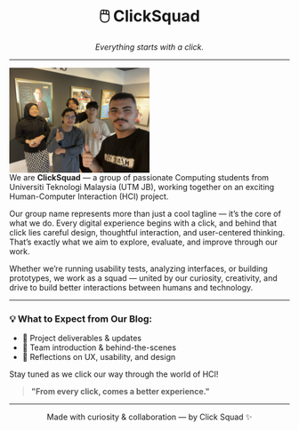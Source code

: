 <h1 align="center">🖱️ ClickSquad</h1>
<p align="center"><em>Everything starts with a click.</em></p>

---
<img align="center" width="50%" src = "pics/picgroup.jpg" ><br>
We are <strong>ClickSquad</strong> — a group of passionate Computing students from Universiti Teknologi Malaysia (UTM JB), working together on an exciting Human-Computer Interaction (HCI) project.

Our group name represents more than just a cool tagline — it’s the core of what we do. Every digital experience begins with a click, and behind that click lies careful design, thoughtful interaction, and user-centered thinking. That’s exactly what we aim to explore, evaluate, and improve through our work.

Whether we’re running usability tests, analyzing interfaces, or building prototypes, we work as a squad — united by our curiosity, creativity, and drive to build better interactions between humans and technology.

---

### 💡 What to Expect from Our Blog:
- 📌 Project deliverables & updates
- 👥 Team introduction & behind-the-scenes
- 🧠 Reflections on UX, usability, and design

Stay tuned as we click our way through the world of HCI!

> <strong>"From every click, comes a better experience."</strong>

---

<p align="center">Made with curiosity & collaboration — by Click Squad ✨</p>


